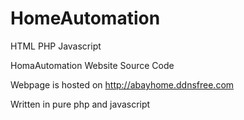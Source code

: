 # HomeAutomation
HTML PHP Javascript

HomaAutomation Website Source Code

Webpage is hosted on http://abayhome.ddnsfree.com
  
Written in pure php and javascript
 
